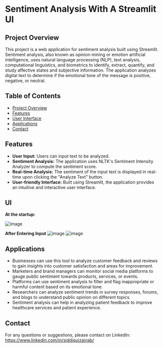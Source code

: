 # Sentiment Analysis With A Streamlit UI

## Project Overview
This project is a web application for sentiment analysis built using Streamlit. Sentiment analysis, also known as opinion mining or emotion artificial intelligence, uses natural language processing (NLP), text analysis, computational linguistics, and biometrics to identify, extract, quantify, and study affective states and subjective information. The application analyzes digital text to determine if the emotional tone of the message is positive, negative, or neutral.

## Table of Contents
- [Project Overview](#project-overview)
- [Features](#features)
- [User Interface](#UI)
- [Applications](#applications)
- [Contact](#contact)

## Features
- **User Input:** Users can input text to be analyzed.
- **Sentiment Analysis:** The application uses NLTK's Sentiment Intensity Analyzer to compute the sentiment score.
- **Real-time Analysis:** The sentiment of the input text is displayed in real-time upon clicking the "Analyze Text" button.
- **User-friendly Interface:** Built using Streamlit, the application provides an intuitive and interactive user interface.

## UI
**At the startup:**

![image](https://github.com/user-attachments/assets/98880c62-9045-4f6c-ad68-9dad45504da2)

**After Entering Input**
![image](https://github.com/user-attachments/assets/f080f012-70f5-4328-9e01-78b10c15716f)
![image](https://github.com/user-attachments/assets/2cc778e1-6ef1-472a-94d4-b00f3f48a0eb)


## Applications
- Businesses can use this tool to analyze customer feedback and reviews to gain insights into customer satisfaction and areas for improvement.
- Marketers and brand managers can monitor social media platforms to gauge public sentiment towards products, services, or events.
- Platforms can use sentiment analysis to filter and flag inappropriate or harmful content based on its emotional tone.
- Researchers can analyze sentiment trends in survey responses, forums, and blogs to understand public opinion on different topics.
- Sentiment analysis can help in analyzing patient feedback to improve healthcare services and patient experience.

## Contact
For any questions or suggestions, please contact on LinkedIn: https://www.linkedin.com/in/siddiquizainab/
